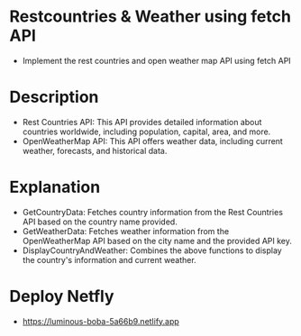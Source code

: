  # Restcountries & Weather using fetch API 
  - Implement the rest countries and open weather map API using fetch API
 # Description
  - Rest Countries API: This API provides detailed information about countries worldwide, including population, capital, area, and more.
  - OpenWeatherMap API: This API offers weather data, including current weather, forecasts, and historical data.
 # Explanation
  - GetCountryData: Fetches country information from the Rest Countries API based on the country name provided.
  - GetWeatherData: Fetches weather information from the OpenWeatherMap API based on the city name and the provided API key.
  - DisplayCountryAndWeather: Combines the above functions to display the country's information and current weather.
 # Deploy Netfly
  - https://luminous-boba-5a66b9.netlify.app
